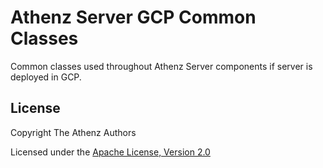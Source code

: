 Athenz Server GCP Common Classes
================================

Common classes used throughout Athenz Server components if server is deployed in GCP.


## License

Copyright The Athenz Authors

Licensed under the [Apache License, Version 2.0](http://www.apache.org/licenses/LICENSE-2.0)
